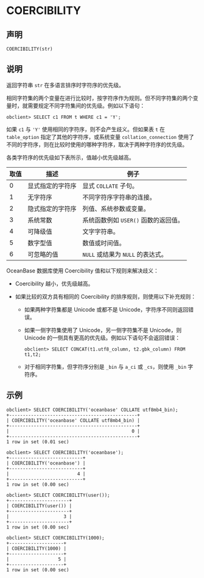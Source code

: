 COERCIBILITY 
=================================



声明 
-----------------------

```unknow
COERCIBILITY(str)
```



说明 
-----------------------

返回字符串 `str` 在多语言排序时字符序的优先级。

相同字符集的两个变量在进行比较时，按字符序作为规则。但不同字符集的两个变量时，就需要规定不同字符集间的优先级。例如以下语句：

```unknow
obclient> SELECT c1 FROM t WHERE c1 = 'Y';
```



如果 `c1` 与 `'Y'` 使用相同的字符序，则不会产生歧义。但如果表 `t` 在 `table_option` 指定了其他的字符序，或系统变量 `collation_connection` 使用了不同的字符序，则在比较时使用的哪种字符序，取决于两种字符序的优先级。

各类字符序的优先级如下表所示，值越小优先级越高。


| 取值 |    描述    |            例子            |
|----|----------|--------------------------|
| 0  | 显式指定的字符序 | 显式 `COLLATE` 子句。         |
| 1  | 无字符序     | 不同字符序字符串的连接。             |
| 2  | 隐式指定的字符序 | 列值、系统参数或变量。              |
| 3  | 系统常数     | 系统函数例如 `USER()` 函数的返回值。  |
| 4  | 可降级值     | 文字字符串。                   |
| 5  | 数字型值     | 数值或时间值。                  |
| 6  | 可忽略的值    | `NULL` 或结果为 `NULL` 的表达式。 |



OceanBase 数据库使用 Coercibility 值和以下规则来解决歧义：

* Coercibility 越小，优先级越高。

  

* 如果比较的双方具有相同的 Coercibility 的排序规则，则使用以下补充规则：

  * 如果两种字符集都是 Unicode 或都不是 Unicode，字符序不同则返回错误。

    
  
  * 如果一侧字符集使用了 Unicode，另一侧字符集不是 Unicode，则 Unicode 的一侧具有更高的优先级。例如以下语句不会返回错误：

    ```unknow
    obclient> SELECT CONCAT(t1.utf8_column, t2.gbk_column) FROM t1,t2;
    ```

    
  
  * 对于相同字符集，但字符序分别是 `_bin` 与 `a_ci` 或 `_cs`，则使用 `_bin` 字符序。

    
  

  




示例 
-----------------------

```unknow
obclient> SELECT COERCIBILITY('oceanbase' COLLATE utf8mb4_bin);
+-----------------------------------------------+
| COERCIBILITY('oceanbase' COLLATE utf8mb4_bin) |
+-----------------------------------------------+
|                                             0 |
+-----------------------------------------------+
1 row in set (0.01 sec)

obclient> SELECT COERCIBILITY('oceanbase');
+---------------------------+
| COERCIBILITY('oceanbase') |
+---------------------------+
|                         4 |
+---------------------------+
1 row in set (0.00 sec)

obclient> SELECT COERCIBILITY(user());
+----------------------+
| COERCIBILITY(user()) |
+----------------------+
|                    3 |
+----------------------+
1 row in set (0.00 sec)

obclient> SELECT COERCIBILITY(1000);
+--------------------+
| COERCIBILITY(1000) |
+--------------------+
|                  5 |
+--------------------+
1 row in set (0.00 sec)
```


